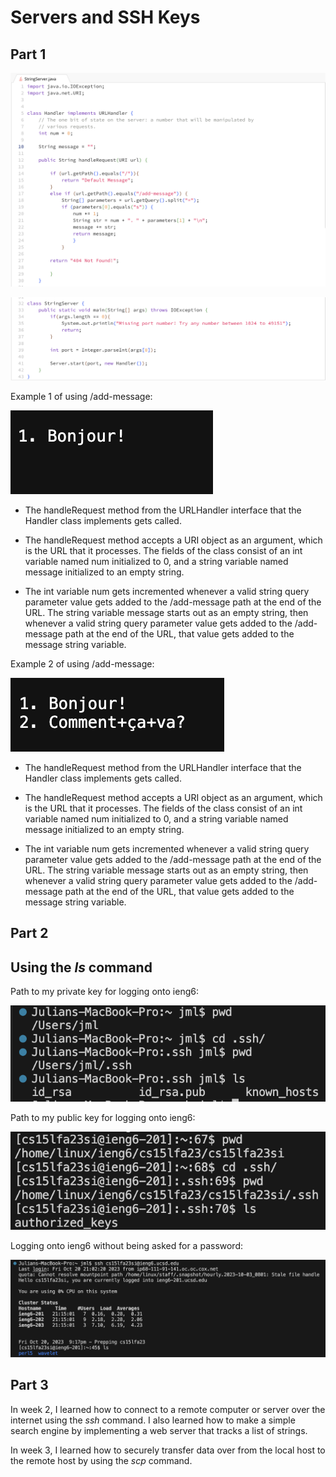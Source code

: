 # Servers and SSH Keys

## Part 1

![Image](Handler.png)

![Image](StringServer.png)

Example 1 of using /add-message: 

![Image](add-message1.png)

- The handleRequest method from the URLHandler interface that
  the Handler class implements gets called. 

- The handleRequest method accepts a URI object as an argument,
  which is the URL that it processes. The fields of the class consist
  of an int variable named num initialized to 0, and a string variable
  named message initialized to an empty string.  

- The int variable num gets incremented whenever a valid string query
  parameter value gets added to the /add-message path at the end of the URL.
  The string variable message starts out as an empty string, then 
  whenever a valid string query parameter value gets added to
  the /add-message path at the end of the URL, that value
  gets added to the message string variable.
  

Example 2 of using /add-message: 

![Image](add-message2.png)

- The handleRequest method from the URLHandler interface that
  the Handler class implements gets called.

- The handleRequest method accepts a URI object as an argument,
  which is the URL that it processes. The fields of the class consist
  of an int variable named num initialized to 0, and a string variable
  named message initialized to an empty string.

- The int variable num gets incremented whenever a valid string query
  parameter value gets added to the /add-message path at the end of the URL.
  The string variable message starts out as an empty string, then 
  whenever a valid string query parameter value gets added to
  the /add-message path at the end of the URL, that value
  gets added to the message string variable.


## Part 2

## Using the *ls* command

Path to my private key for logging onto ieng6: 

![Image](path%20to%20private%20key.png)

Path to my public key for logging onto ieng6:

![Image](path%20to%20public%20key.png)

Logging onto ieng6 without being asked for a password:

![Image](ieng6%20login.png)


## Part 3

In week 2, I learned how to connect to a remote computer or server over the internet
using the *ssh* command. I also learned how to make a simple search engine by 
implementing a web server that tracks a list of strings. 

In week 3, I learned how to securely transfer data over from the local host 
to the remote host by using the *scp* command. 

